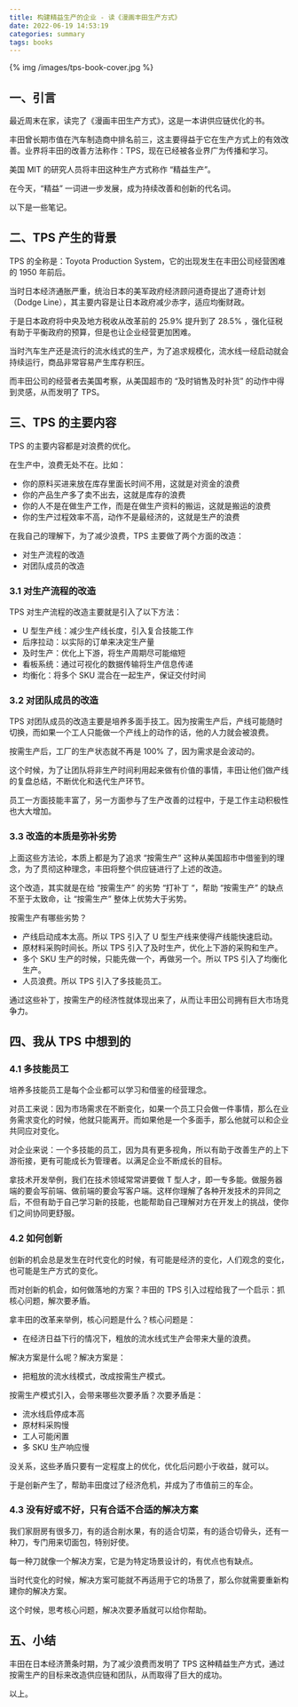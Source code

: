 ```yaml
---
title: 构建精益生产的企业 - 读《漫画丰田生产方式》
date: 2022-06-19 14:53:19
categories: summary
tags: books
---
```


{% img /images/tps-book-cover.jpg %}

## 一、引言

最近周末在家，读完了《漫画丰田生产方式》，这是一本讲供应链优化的书。

丰田曾长期市值在汽车制造商中排名前三，这主要得益于它在生产方式上的有效改善。业界将丰田的改善方法称作：TPS，现在已经被各业界广为传播和学习。

美国 MIT 的研究人员将丰田这种生产方式称作 “精益生产”。

在今天，“精益” 一词进一步发展，成为持续改善和创新的代名词。

以下是一些笔记。

## 二、TPS 产生的背景

TPS 的全称是：Toyota Production System，它的出现发生在丰田公司经营困难的 1950 年前后。

当时日本经济通胀严重，统治日本的美军政府经济顾问道奇提出了道奇计划（Dodge Line），其主要内容是让日本政府减少赤字，适应均衡财政。

于是日本政府将中央及地方税收从改革前的 25.9% 提升到了 28.5% ，强化征税有助于平衡政府的预算，但是也让企业经营更加困难。

当时汽车生产还是流行的流水线式的生产，为了追求规模化，流水线一经启动就会持续运行，商品非常容易产生库存积压。

而丰田公司的经营者去美国考察，从美国超市的 “及时销售及时补货” 的动作中得到灵感，从而发明了 TPS。

## 三、TPS 的主要内容

TPS 的主要内容都是对浪费的优化。

在生产中，浪费无处不在。比如：

 - 你的原料买进来放在库存里面长时间不用，这就是对资金的浪费
 - 你的产品生产多了卖不出去，这就是库存的浪费
 - 你的人不是在做生产工作，而是在做生产资料的搬运，这就是搬运的浪费
 - 你的生产过程效率不高，动作不是最经济的，这就是生产的浪费

在我自己的理解下，为了减少浪费，TPS 主要做了两个方面的改造：

 - 对生产流程的改造
 - 对团队成员的改造

### 3.1 对生产流程的改造

TPS 对生产流程的改造主要就是引入了以下方法：

 - U 型生产线：减少生产线长度，引入复合技能工作
 - 后序拉动：以实际的订单来决定生产量
 - 及时生产：优化上下游，将生产周期尽可能缩短
 - 看板系统：通过可视化的数据传输将生产信息传递
 - 均衡化：将多个 SKU 混合在一起生产，保证交付时间


### 3.2 对团队成员的改造

TPS 对团队成员的改造主要是培养多面手技工。因为按需生产后，产线可能随时切换，而如果一个工人只能做一个产线上的动作的话，他的人力就会被浪费。

按需生产后，工厂的生产状态就不再是 100% 了，因为需求是会波动的。

这个时候，为了让团队将非生产时间利用起来做有价值的事情，丰田让他们做产线的复盘总结，不断优化和迭代生产环节。

员工一方面技能丰富了，另一方面参与了生产改善的过程中，于是工作主动积极性也大大增加。

### 3.3 改造的本质是弥补劣势

上面这些方法论，本质上都是为了追求 “按需生产” 这种从美国超市中借鉴到的理念，为了贯彻这种理念，丰田将整个供应链进行了上述的改造。

这个改造，其实就是在给 “按需生产” 的劣势 “打补丁 “，帮助 “按需生产” 的缺点不至于太致命，让 “按需生产” 整体上优势大于劣势。

按需生产有哪些劣势？
 
 - 产线启动成本太高。所以 TPS 引入了 U 型生产线来使得产线能快速启动。
 - 原材料采购时间长。所以 TPS 引入了及时生产，优化上下游的采购和生产。
 - 多个 SKU 生产的时候，只能先做一个，再做另一个。所以 TPS 引入了均衡化生产。
 - 人员浪费。所以 TPS 引入了多技能员工。

通过这些补丁，按需生产的经济性就体现出来了，从而让丰田公司拥有巨大市场竞争力。

## 四、我从 TPS 中想到的

### 4.1 多技能员工

培养多技能员工是每个企业都可以学习和借鉴的经营理念。

对员工来说：因为市场需求在不断变化，如果一个员工只会做一件事情，那么在业务需求变化的时候，他就只能离开。而如果他是一个多面手，那么他就可以和企业共同应对变化。

对企业来说：一个多技能的员工，因为具有更多视角，所以有助于改善生产的上下游衔接，更有可能成长为管理者。以满足企业不断成长的目标。

拿技术开发举例，我们在技术领域常常讲要做 T 型人才，即一专多能。做服务器端的要会写前端、做前端的要会写客户端。这样你理解了各种开发技术的异同之后，不但有助于自己学习新的技能，也能帮助自己理解对方在开发上的挑战，使你们之间协同更舒服。

### 4.2 如何创新

创新的机会总是发生在时代变化的时候，有可能是经济的变化，人们观念的变化，也可能是生产方式的变化。

而对创新的机会，如何做落地的方案？丰田的 TPS 引入过程给我了一个启示：抓核心问题，解次要矛盾。

拿丰田的改革来举例，核心问题是什么？核心问题是：
 - 在经济日益下行的情况下，粗放的流水线式生产会带来大量的浪费。

解决方案是什么呢？解决方案是：
 - 把粗放的流水线模式，改成按需生产模式。

按需生产模式引入，会带来哪些次要矛盾？次要矛盾是：
 - 流水线启停成本高
 - 原材料采购慢
 - 工人可能闲置
 - 多 SKU 生产响应慢

没关系，这些矛盾只要有一定程度上的优化，优化后问题小于收益，就可以。

于是创新产生了，帮助丰田度过了经济危机，并成为了市值前三的车企。

### 4.3 没有好或不好，只有合适不合适的解决方案

我们家厨房有很多刀，有的适合削水果，有的适合切菜，有的适合切骨头，还有一种刀，专门用来切面包，特别好使。

每一种刀就像一个解决方案，它是为特定场景设计的，有优点也有缺点。

当时代变化的时候，解决方案可能就不再适用于它的场景了，那么你就需要重新构建你的解决方案。

这个时候，思考核心问题，解决次要矛盾就可以给你帮助。

## 五、小结

丰田在日本经济萧条时期，为了减少浪费而发明了 TPS 这种精益生产方式，通过按需生产的目标来改造供应链和团队，从而取得了巨大的成功。

以上。
